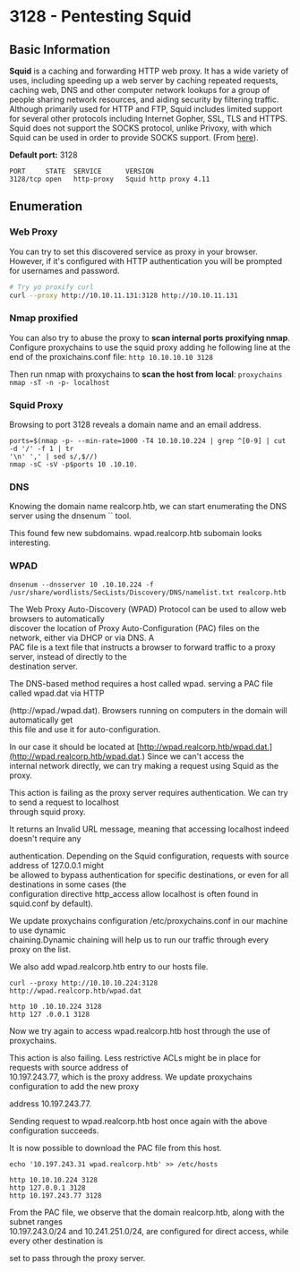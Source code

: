 # 3128 - Pentesting Squid

## Basic Information

**Squid** is a caching and forwarding HTTP web proxy. It has a wide variety of uses, including speeding up a web server by caching repeated requests, caching web, DNS and other computer network lookups for a group of people sharing network resources, and aiding security by filtering traffic. Although primarily used for HTTP and FTP, Squid includes limited support for several other protocols including Internet Gopher, SSL, TLS and HTTPS. Squid does not support the SOCKS protocol, unlike Privoxy, with which Squid can be used in order to provide SOCKS support. (From [here](https://en.wikipedia.org/wiki/Squid\_\(software\))).

**Default port:** 3128

```
PORT     STATE  SERVICE      VERSION
3128/tcp open   http-proxy   Squid http proxy 4.11
```

## Enumeration

### Web Proxy

You can try to set this discovered service as proxy in your browser. However, if it's configured with HTTP authentication you will be prompted for usernames and password.

```bash
# Try yo proxify curl
curl --proxy http://10.10.11.131:3128 http://10.10.11.131
```

### Nmap proxified

You can also try to abuse the proxy to **scan internal ports proxifying nmap**.\
Configure proxychains to use the squid proxy adding he following line at the end of the proxichains.conf file: `http 10.10.10.10 3128`

Then run nmap with proxychains to **scan the host from local**: `proxychains nmap -sT -n -p- localhost`

### Squid Proxy

Browsing to port 3128 reveals a domain name and an email address.

```
ports=$(nmap -p- --min-rate=1000 -T4 10.10.10.224 | grep ^[0-9] | cut -d '/' -f 1 | tr
'\n' ',' | sed s/,$//)
nmap -sC -sV -p$ports 10 .10.10.
```

### DNS

Knowing the domain name realcorp.htb, we can start enumerating the DNS server using the dnsenum `` tool.

This found few new subdomains. wpad.realcorp.htb subomain looks interesting.

### WPAD

```
dnsenum --dnsserver 10 .10.10.224 -f
/usr/share/wordlists/SecLists/Discovery/DNS/namelist.txt realcorp.htb
```

The Web Proxy Auto-Discovery (WPAD) Protocol can be used to allow web browsers to automatically\
discover the location of Proxy Auto-Configuration (PAC) files on the network, either via DHCP or via DNS. A\
PAC file is a text file that instructs a browser to forward traffic to a proxy server, instead of directly to the\
destination server.

The DNS-based method requires a host called wpad. serving a PAC file called wpad.dat via HTTP

(http://wpad./wpad.dat). Browsers running on computers in the domain will automatically get\
this file and use it for auto-configuration.

In our case it should be located at [http://wpad.realcorp.htb/wpad.dat.](http://wpad.realcorp.htb/wpad.dat.) Since we can't access the\
internal network directly, we can try making a request using Squid as the proxy.

This action is failing as the proxy server requires authentication. We can try to send a request to localhost\
through squid proxy.

It returns an Invalid URL message, meaning that accessing localhost indeed doesn't require any

authentication. Depending on the Squid configuration, requests with source address of 127.0.0.1 might\
be allowed to bypass authentication for specific destinations, or even for all destinations in some cases (the\
configuration directive http\_access allow localhost is often found in squid.conf by default).

We update proxychains configuration /etc/proxychains.conf in our machine to use dynamic\
chaining.Dynamic chaining will help us to run our traffic through every proxy on the list.

We also add wpad.realcorp.htb entry to our hosts file.

```
curl --proxy http://10.10.10.224:3128 http://wpad.realcorp.htb/wpad.dat
```

```
http 10 .10.10.224 3128
http 127 .0.0.1 3128
```

Now we try again to access wpad.realcorp.htb host through the use of proxychains.

This action is also failing. Less restrictive ACLs might be in place for requests with source address of\
10.197.243.77, which is the proxy address. We update proxychains configuration to add the new proxy

address 10.197.243.77.

Sending request to wpad.realcorp.htb host once again with the above configuration succeeds.

It is now possible to download the PAC file from this host.

```
echo '10.197.243.31 wpad.realcorp.htb' >> /etc/hosts
```

```
http 10.10.10.224 3128
http 127.0.0.1 3128
http 10.197.243.77 3128
```

From the PAC file, we observe that the domain realcorp.htb, along with the subnet ranges\
10.197.243.0/24 and 10.241.251.0/24, are configured for direct access, while every other destination is

set to pass through the proxy server.
